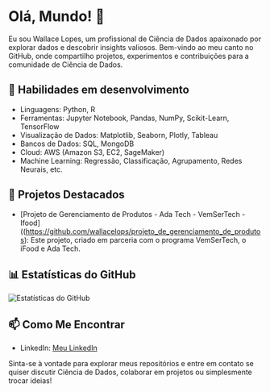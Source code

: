 # Olá, Mundo! 👋

Eu sou Wallace Lopes, um profissional de Ciência de Dados apaixonado por explorar dados e descobrir insights valiosos. Bem-vindo ao meu canto no GitHub, onde compartilho projetos, experimentos e contribuições para a comunidade de Ciência de Dados.

## 🚀 Habilidades em desenvolvimento

- Linguagens: Python, R
- Ferramentas: Jupyter Notebook, Pandas, NumPy, Scikit-Learn, TensorFlow
- Visualização de Dados: Matplotlib, Seaborn, Plotly, Tableau
- Bancos de Dados: SQL, MongoDB
- Cloud: AWS (Amazon S3, EC2, SageMaker)
- Machine Learning: Regressão, Classificação, Agrupamento, Redes Neurais, etc.

## 💼 Projetos Destacados

- [Projeto de Gerenciamento de Produtos - Ada Tech - VemSerTech - Ifood]((https://github.com/wallacelops/projeto_de_gerenciamento_de_produtos): Este projeto, criado em parceria com o programa VemSerTech, o iFood e Ada Tech.
  
## 📊 Estatísticas do GitHub

![Estatísticas do GitHub](https://github-readme-stats.vercel.app/api?username=wallacelops&show_icons=true&theme=dark)

## 📫 Como Me Encontrar

- LinkedIn: [Meu LinkedIn](https://www.linkedin.com/in/wallacelops/)

Sinta-se à vontade para explorar meus repositórios e entre em contato se quiser discutir Ciência de Dados, colaborar em projetos ou simplesmente trocar ideias!


